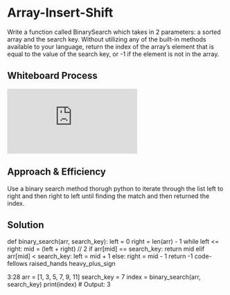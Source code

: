 # Array-Insert-Shift
Write a function called BinarySearch which takes in 2 parameters: a sorted array and the search key. Without utilizing any of the built-in methods available to your language, return the index of the array’s element that is equal to the value of the search key, or -1 if the element is not in the array.

## Whiteboard Process
![Whiteboard Picture](https://github.com/houseofjavascript/data-structures-and-algorithms/blob/09c9e5e73ae6d64e0a2a18e1ca4005aa7da898a7/Class%2003%20Code%20Challenge.pdf)


## Approach & Efficiency

Use a binary search method thorugh python to iterate through the list left to right and then right to left until finding the match and then returned the index.


## Solution

def binary_search(arr, search_key):
    left = 0
    right = len(arr) - 1
    while left <= right:
        mid = (left + right) // 2
        if arr[mid] == search_key:
            return mid
        elif arr[mid] < search_key:
            left = mid + 1
        else:
            right = mid - 1
    return -1
code-fellows
raised_hands
heavy_plus_sign





3:28
arr = [1, 3, 5, 7, 9, 11]
search_key = 7
index = binary_search(arr, search_key)
print(index)  # Output: 3
